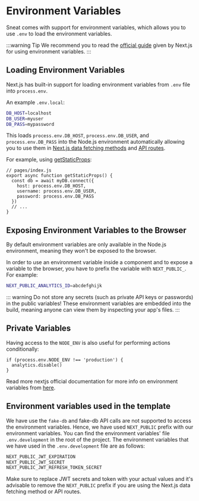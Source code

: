 # Environment Variables

Sneat comes with support for environment variables, which allows you to use `.env` to load the environment variables.

:::warning Tip
We recommend you to read the [official guide](https://nextjs.org/docs/basic-features/environment-variables) given by Next.js for using environment variables.
:::

## Loading Environment Variables

Next.js has built-in support for loading environment variables from `.env` file into `process.env`.

An example `.env.local`:

```bash
DB_HOST=localhost
DB_USER=myuser
DB_PASS=mypassword
```

This loads `process.env.DB_HOST`, `process.env.DB_USER`, and `process.env.DB_PASS` into the Node.js environment automatically allowing you to use them in [Next.js data fetching methods](https://nextjs.org/docs/basic-features/data-fetching/overview) and [API routes](https://nextjs.org/docs/api-routes/introduction).

For example, using [getStaticProps](https://nextjs.org/docs/basic-features/data-fetching/get-static-props):

```tsx
// pages/index.js
export async function getStaticProps() {
  const db = await myDB.connect({
    host: process.env.DB_HOST,
    username: process.env.DB_USER,
    password: process.env.DB_PASS
  })
  // ...
}
```

## Exposing Environment Variables to the Browser

By default environment variables are only available in the Node.js environment, meaning they won't be exposed to the browser.

In order to use an environment variable inside a component and to expose a variable to the browser, you have to prefix the variable with `NEXT_PUBLIC_`. For example:

```bash
NEXT_PUBLIC_ANALYTICS_ID=abcdefghijk
```

::: warning
Do not store any secrets (such as private API keys or passwords) in the public variables! These environment variables are embedded into the build, meaning anyone can view them by inspecting your app's files.
:::

## Private Variables

Having access to the `NODE_ENV` is also useful for performing actions conditionally:

```tsx
if (process.env.NODE_ENV !== 'production') {
  analytics.disable()
}
```

Read more nextjs official documentation for more info on environment variables from [here](https://nextjs.org/docs/basic-features/environment-variables).

## Environment variables used in the template

We have use the `fake-db` and fake-db API calls are not supported to access the environment variables. Hence, we have used `NEXT_PUBLIC` prefix with our environment variables. You can find the environment variables' file `.env.development` in the root of the project. The environment variables that we have used in the `.env.development` file are as follows:

```bash
NEXT_PUBLIC_JWT_EXPIRATION
NEXT_PUBLIC_JWT_SECRET
NEXT_PUBLIC_JWT_REFRESH_TOKEN_SECRET
```

Make sure to replace JWT secrets and token with your actual values and it's advisable to remove the `NEXT_PUBLIC` prefix if you are using the Next.js data fetching method or API routes.
